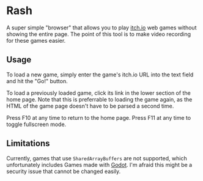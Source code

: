 # Rash

A super simple "browser" that allows you to play [itch.io](https://itch.io)
web games without showing the entire page. The point of this tool is to make
video recording for these games easier.

## Usage

To load a new game, simply enter the game's itch.io URL into the text field and
hit the "Go!" button.

To load a previously loaded game, click its link in the lower section of the
home page. Note that this is preferrable to loading the game again, as the HTML
of the game page doesn't have to be parsed a second time.

Press F10 at any time to return to the home page. Press F11 at any time to
toggle fullscreen mode.

## Limitations

Currently, games that use `SharedArrayBuffers` are not supported, which
unfortunately includes Games made with [Godot](https://godotengine.org/). I'm
afraid this might be a security issue that cannot be changed easily.